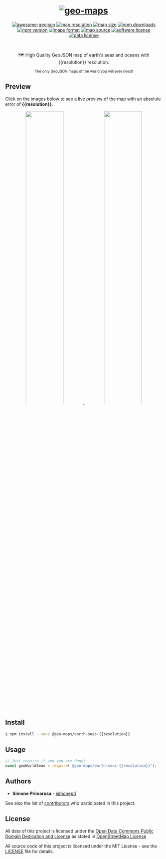 <h1 align="center">
  <a href="https://github.com/simonepri/geo-maps"><img src="https://raw.githubusercontent.com/simonepri/geo-maps/master/media/geo-maps.jpg" alt="geo-maps" /></a>
</h1>
<p align="center">
  <a href="https://github.com/tmcw/awesome-geojson"><img src="https://awesome.re/mentioned-badge.svg" alt="awesome-geojson" /></a>
  <a href="https://github.com/simonepri/geo-maps/blob/master/info/earth-seas.md#downloads"><img src="https://img.shields.io/badge/resolution-{{resolution}}-f1c40f.svg" alt="map resolution" /></a>
  <a href="https://github.com/simonepri/geo-maps/blob/master/info/earth-seas.md#downloads"><img src="http://img.badgesize.io/https://unpkg.com/@geo-maps/earth-seas-{{resolution}}/map.geo.json" alt="map size" /></a>
  <a href="https://www.npmjs.com/package/@geo-maps/earth-seas-{{resolution}}"><img src="https://img.shields.io/npm/dm/@geo-maps/earth-seas-{{resolution}}.svg" alt="npm downloads" /></a>
  <a href="https://www.npmjs.com/package/@geo-maps/earth-seas-{{resolution}}"><img src="https://img.shields.io/npm/v/@geo-maps/earth-seas-{{resolution}}.svg" alt="npm version" /></a>
  <a href="http://geojson.org/"><img src="https://img.shields.io/badge/format-GeoJSON-e67e22.svg" alt="maps format" /></a>
  <a href="http://www.openstreetmap.org/"><img src="https://img.shields.io/badge/source-OSM-2ecc71.svg" alt="map source" /></a>
  <a href="LICENSE"><img src="https://img.shields.io/github/license/simonepri/geo-maps.svg" alt="software license" /></a>
  <a href="https://opendatacommons.org/licenses/odbl/1.0/"><img src="https://img.shields.io/badge/license-ODbL-2980b9.svg" alt="data license" /></a>
</p>
<br />
<p align="center">
  🗺 High Quality GeoJSON map of earth's seas and oceans with {{resolution}} resolution.
</p>
<p align="center">
  <sub>
    The only GeoJSON maps of the world you will ever need!
  </sub>
</p>

## Preview
Click on the images below to see a live preview of the map with an absolute error
of **{{resolution}}**.  

<p align="center">
  <a alt="World Boundaries" href="http://mapshaper.org/?files=https://unpkg.com/@geo-maps/earth-seas-{{resolution}}/map.geo.json">
    <img src="https://raw.githubusercontent.com/simonepri/geo-maps/master/media/geo-maps-earth-seas-shape.png" width ="49%"/>
  </a>
  <a alt="World Boundaries" href="http://geojson.io/#data=data:text/x-url,https://unpkg.com/@geo-maps/earth-seas-{{resolution}}/map.geo.json">
    <img src="https://raw.githubusercontent.com/simonepri/geo-maps/master/media/geo-maps-earth-seas-hover.png" width ="49%"/>
  </a>
</p>

## Install
```bash
$ npm install --save @geo-maps/earth-seas-{{resolution}}
```

## Usage
```javascript
// Just require it and you are done!
const geoWorldSeas = require('@geo-maps/earth-seas-{{resolution}}');
```

## Authors
* **Simone Primarosa** - [simonepri](https://github.com/simonepri)

See also the list of [contributors](https://github.com/simonepri/geo-maps/contributors) who participated in this project.

## License
All data of this project is licensed under the [Open Data Commons Public Domain Dedication and License](https://opendatacommons.org/licenses/odbl/1.0/) as stated in [OpenStreetMap License](http://www.openstreetmap.org/copyright)

All source code of this project is licensed under the MIT License - see the [LICENSE](LICENSE) file for details.
